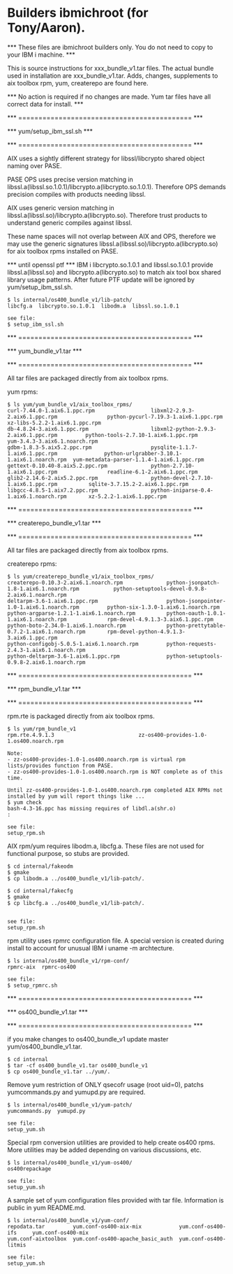 

# Builders ibmichroot (for Tony/Aaron).

*** These files are ibmichroot builders only. You do not need to copy to your IBM i machine. ***

This is source instructions for xxx_bundle_v1.tar files. 
The actual bundle used in installation are xxx_bundle_v1.tar.
Adds, changes, supplements to aix toolbox rpm, yum, createrepo are found here.

*** No action is required if no changes are made. Yum tar files have all correct data for install. ***


*** =========================================== ***

*** yum/setup_ibm_ssl.sh ***

*** =========================================== ***

AIX uses a sightly different strategy for libssl/libcrypto shared object naming over PASE.

PASE OPS uses precise version matching in libssl.a(libssl.so.1.0.1)/libcrypto.a(libcrypto.so.1.0.1).
Therefore OPS demands precision compiles with products needing libssl.

AIX uses generic version matching in libssl.a(libssl.so)/libcrypto.a(libcrypto.so). 
Therefore trust products to understand generic compiles against libssl.

These name spaces will not overlap between AIX and OPS, therefore 
we may use the generic signatures libssl.a(libssl.so)/libcrypto.a(libcrypto.so)
for aix toolbox rpms installed on PASE.

*** until openssl ptf ***
IBM i libcrypto.so.1.0.1 and libssl.so.1.0.1 provide
libssl.a(libssl.so) and libcrypto.a(libcrypto.so) to 
match aix tool box shared library usage patterns.
After future PTF update will be ignored by
yum/setup_ibm_ssl.sh.
```
$ ls internal/os400_bundle_v1/lib-patch/
libcfg.a  libcrypto.so.1.0.1  libodm.a  libssl.so.1.0.1

see file:
$ setup_ibm_ssl.sh 
```




*** =========================================== ***

*** yum_bundle_v1.tar ***

*** =========================================== ***


All tar files are packaged directly from aix toolbox rpms.

yum rpms:
```
$ ls yum/yum_bundle_v1/aix_toolbox_rpms/       
curl-7.44.0-1.aix6.1.ppc.rpm                  libxml2-2.9.3-2.aix6.1.ppc.rpm                python-pycurl-7.19.3-1.aix6.1.ppc.rpm         xz-libs-5.2.2-1.aix6.1.ppc.rpm
db-4.8.24-3.aix6.1.ppc.rpm                    libxml2-python-2.9.3-2.aix6.1.ppc.rpm         python-tools-2.7.10-1.aix6.1.ppc.rpm          yum-3.4.3-3.aix6.1.noarch.rpm
gdbm-1.8.3-5.aix5.2.ppc.rpm                   pysqlite-1.1.7-1.aix6.1.ppc.rpm               python-urlgrabber-3.10.1-1.aix6.1.noarch.rpm  yum-metadata-parser-1.1.4-1.aix6.1.ppc.rpm
gettext-0.10.40-8.aix5.2.ppc.rpm              python-2.7.10-1.aix6.1.ppc.rpm                readline-6.1-2.aix6.1.ppc.rpm
glib2-2.14.6-2.aix5.2.ppc.rpm                 python-devel-2.7.10-1.aix6.1.ppc.rpm          sqlite-3.7.15.2-2.aix6.1.ppc.rpm
libgcc-4.8.5-1.aix7.2.ppc.rpm                 python-iniparse-0.4-1.aix6.1.noarch.rpm       xz-5.2.2-1.aix6.1.ppc.rpm
```


*** =========================================== ***

*** createrepo_bundle_v1.tar ***

*** =========================================== ***

All tar files are packaged directly from aix toolbox rpms.

createrepo rpms:
```
$ ls yum/createrepo_bundle_v1/aix_toolbox_rpms/
createrepo-0.10.3-2.aix6.1.noarch.rpm              python-jsonpatch-1.8-1.aix6.1.noarch.rpm           python-setuptools-devel-0.9.8-2.aix6.1.noarch.rpm
deltarpm-3.6-1.aix6.1.ppc.rpm                      python-jsonpointer-1.0-1.aix6.1.noarch.rpm         python-six-1.3.0-1.aix6.1.noarch.rpm
python-argparse-1.2.1-1.aix6.1.noarch.rpm          python-oauth-1.0.1-1.aix6.1.noarch.rpm             rpm-devel-4.9.1.3-3.aix6.1.ppc.rpm
python-boto-2.34.0-1.aix6.1.noarch.rpm             python-prettytable-0.7.2-1.aix6.1.noarch.rpm       rpm-devel-python-4.9.1.3-3.aix6.1.ppc.rpm
python-configobj-5.0.5-1.aix6.1.noarch.rpm         python-requests-2.4.3-1.aix6.1.noarch.rpm
python-deltarpm-3.6-1.aix6.1.ppc.rpm               python-setuptools-0.9.8-2.aix6.1.noarch.rpm

```


*** =========================================== ***

*** rpm_bundle_v1.tar ***

*** =========================================== ***

rpm.rte is packaged directly from aix toolbox rpms.

```
$ ls yum/rpm_bundle_v1                
rpm.rte.4.9.1.3                           zz-os400-provides-1.0-1.os400.noarch.rpm

Note: 
- zz-os400-provides-1.0-1.os400.noarch.rpm is virtual rpm lists/provides function from PASE.
- zz-os400-provides-1.0-1.os400.noarch.rpm is NOT complete as of this time.

Until zz-os400-provides-1.0-1.os400.noarch.rpm completed AIX RPMs not installed by yum will report things like ...
$ yum check
bash-4.3-16.ppc has missing requires of libdl.a(shr.o)
:

see file:
setup_rpm.sh
```

AIX rpm/yum requires libodm.a, libcfg.a. 
These files are not used for functional purpose, so stubs are provided.
```
$ cd internal/fakeodm
$ gmake
$ cp libodm.a ../os400_bundle_v1/lib-patch/.

$ cd internal/fakecfg
$ gmake
$ cp libcfg.a ../os400_bundle_v1/lib-patch/.


see file:
setup_rpm.sh
```

rpm utility uses rpmrc configuration file.
A special version is created during install
to account for unusual IBM i uname -m archtecture.
```
$ ls internal/os400_bundle_v1/rpm-conf/
rpmrc-aix  rpmrc-os400

see file:
$ setup_rpmrc.sh
```


*** =========================================== ***

*** os400_bundle_v1.tar ***

*** =========================================== ***

if you make changes to os400_bundle_v1 update master yum/os400_bundle_v1.tar.
```
$ cd internal
$ tar -cf os400_bundle_v1.tar os400_bundle_v1
$ cp os400_bundle_v1.tar ../yum/.
```

Remove yum restriction of ONLY qsecofr usage (root uid=0), 
patchs yumcommands.py and yumupd.py are required.
```
$ ls internal/os400_bundle_v1/yum-patch/
yumcommands.py  yumupd.py

see file:
setup_yum.sh
```

Special rpm conversion utilities are provided
to help create os400 rpms. More utilities may be added
depending on various discussions, etc. 
```
$ ls internal/os400_bundle_v1/yum-os400/
os400repackage

see file:
setup_yum.sh
```

A sample set of yum configuration files provided with tar file.
Information is public in yum README.md.
```
$ ls internal/os400_bundle_v1/yum-conf/
repodata.tar         yum.conf-os400-aix-mix            yum.conf-os400-ifs     yum.conf-os400-mix
yum.conf-aixtoolbox  yum.conf-os400-apache_basic_auth  yum.conf-os400-litmis

see file:
setup_yum.sh
```

